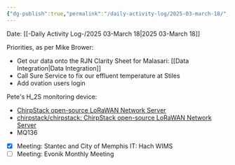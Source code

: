 ```yaml
---
{"dg-publish":true,"permalink":"/daily-activity-log/2025-03-march-18/","noteIcon":"","created":"2025-03-18T08:19:29.495-05:00"}
---
```


Date: [[-Daily Activity Log-/2025 03-March 18\|2025 03-March 18]]

Priorities, as per Mike Brower:
- Get our data onto the RJN Clarity Sheet for Malasari: [[Data Integration\|Data Integration]]
- Call Sure Service to fix our effluent temperature at Stiles
- Add ovation users login

Pete's H_2S monitoring device:
- [ChirpStack open-source LoRaWAN Network Server](https://www.chirpstack.io/)
- [chirpstack/chirpstack: ChirpStack open-source LoRaWAN Network Server](https://github.com/chirpstack/chirpstack)
- MQ136

- [x] Meeting: Stantec and City of Memphis IT: Hach WIMS
- [ ] Meeting: Evonik Monthly Meeting
